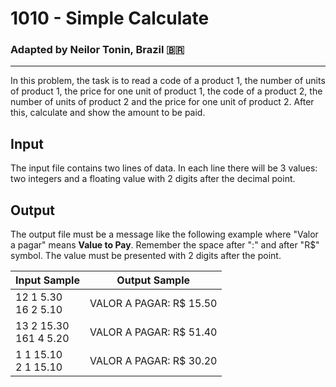# 1010 - Simple Calculate
### Adapted by Neilor Tonin, Brazil <span>&#x1f1e7;&#x1f1f7;</span>
---

In this problem, the task is to read a code of a product 1, the number of units of product 1, the price for one unit of product 1, the code of a product 2, the number of units of product 2 and the price for one unit of product 2. After this, calculate and show the amount to be paid.

## Input

The input file contains two lines of data. In each line there will be 3 values: two integers and a floating value with 2 digits after the decimal point.

## Output

The output file must be a message like the following example where "Valor a pagar" means **Value to Pay**. Remember the space after ":" and after "R$" symbol. The value must be presented with 2 digits after the point.

| Input Sample | Output Sample |
| --- | --- |
|12 1 5.30</br>16 2 5.10|VALOR A PAGAR: R$ 15.50|
|13 2 15.30</br>161 4 5.20|VALOR A PAGAR: R$ 51.40|
|1 1 15.10</br>2 1 15.10|VALOR A PAGAR: R$ 30.20|